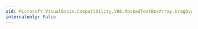 ```yaml
---
uid: Microsoft.VisualBasic.Compatibility.VB6.MaskedTextBoxArray.DragOver
internalonly: False
---
```

